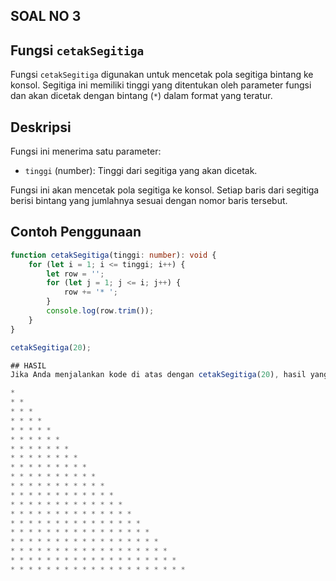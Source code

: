 ## SOAL NO 3
## Fungsi `cetakSegitiga`

Fungsi `cetakSegitiga` digunakan untuk mencetak pola segitiga bintang ke konsol. Segitiga ini memiliki tinggi yang ditentukan oleh parameter fungsi dan akan dicetak dengan bintang (`*`) dalam format yang teratur.

## Deskripsi

Fungsi ini menerima satu parameter:

- `tinggi` (number): Tinggi dari segitiga yang akan dicetak.

Fungsi ini akan mencetak pola segitiga ke konsol. Setiap baris dari segitiga berisi bintang yang jumlahnya sesuai dengan nomor baris tersebut.

## Contoh Penggunaan

```typescript
function cetakSegitiga(tinggi: number): void {
    for (let i = 1; i <= tinggi; i++) {
        let row = '';
        for (let j = 1; j <= i; j++) {
            row += '* ';
        }
        console.log(row.trim());
    }
}

cetakSegitiga(20);

## HASIL
Jika Anda menjalankan kode di atas dengan cetakSegitiga(20), hasil yang dicetak ke konsol adalah segitiga bintang dengan tinggi 20 baris, seperti berikut:

*
* *
* * *
* * * *
* * * * *
* * * * * *
* * * * * * *
* * * * * * * *
* * * * * * * * *
* * * * * * * * * *
* * * * * * * * * * *
* * * * * * * * * * * *
* * * * * * * * * * * * *
* * * * * * * * * * * * * *
* * * * * * * * * * * * * * *
* * * * * * * * * * * * * * * *
* * * * * * * * * * * * * * * * *
* * * * * * * * * * * * * * * * * *
* * * * * * * * * * * * * * * * * * *
* * * * * * * * * * * * * * * * * * * *